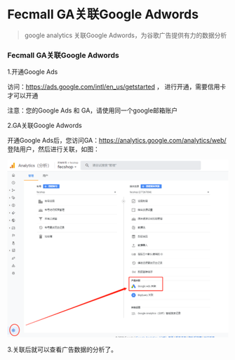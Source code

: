 Fecmall GA关联Google Adwords
===============

> google analytics  关联Google Adwords，为谷歌广告提供有力的数据分析


### Fecmall GA关联Google Adwords


1.开通Google Ads

访问：https://ads.google.com/intl/en_us/getstarted ， 进行开通，需要信用卡才可以开通

注意：您的Google Ads 和 GA，请使用同一个google邮箱账户

2.GA关联Google Adwords

开通Google Ads后，您访问GA：https://analytics.google.com/analytics/web/ 登陆用户，然后进行关联，如图：


![](images/s1111.png)


3.关联后就可以查看广告数据的分析了。




















